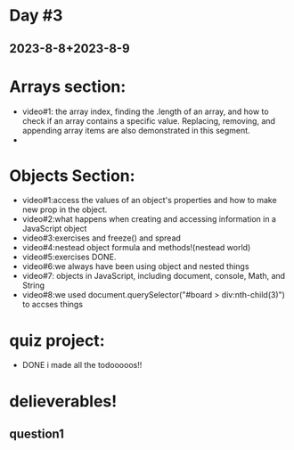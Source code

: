 # Day #3
## 2023-8-8+2023-8-9
 # Arrays section:
- video#1: the array index, finding the .length of an array, and how to check if an array contains a specific value. Replacing, removing, and appending array items are also demonstrated in this segment.
- 




 # Objects Section:
 - video#1:access the values of an object's properties and how to make new prop in the object.
 - video#2:what happens when creating and accessing information in a JavaScript object
 - video#3:exercises and freeze() and spread
 - video#4:nestead object formula and methods!(nestead world)
 - video#5:exercises DONE.
 - video#6:we always have been using object and nested things
 - video#7: objects in JavaScript, including document, console, Math, and String
 - video#8:we used document.querySelector("#board > div:nth-child(3)") to accses things

 # quiz project:
- DONE  i made all the todooooos!!

# delieverables!
## question1

 
